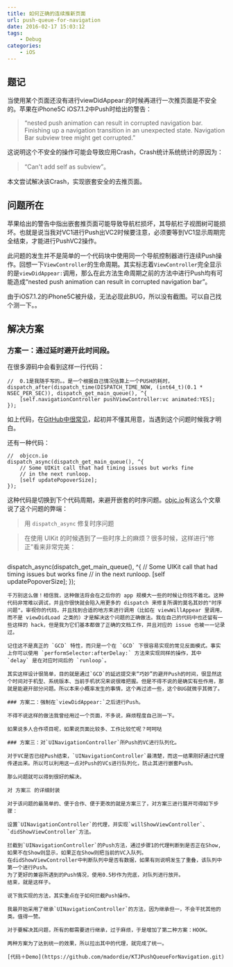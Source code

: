 ```yaml
---
title: 如何正确的连续推新页面
url: push-queue-for-navigation
date: 2016-02-17 15:03:12
tags:
    - Debug
categories:
    - iOS
---
```


## 题记

当使用某个页面还没有进行viewDidAppear:的时候再进行一次推页面是不安全的。苹果在iPhone5C iOS7.1.2中Push时给出的警告：

> “nested push animation can result in corrupted navigation bar. Finishing up a navigation transition in an unexpected state. Navigation Bar subview tree might get corrupted.”

这说明这个不安全的操作可能会导致应用Crash，Crash统计系统统计的原因为：

> “Can't add self as subview”。

本文尝试解决该Crash，实现嵌套安全的去推页面。

<!--more-->

## 问题所在

苹果给出的警告中指出嵌套推页面可能导致导航栏损坏，其导航栏子视图树可能损坏。也就是说当我对VC1进行Push出VC2时候要注意，必须要等到VC1显示周期完全结束，才能进行PushVC2操作。

此问题的发生并不是简单的一个代码块中使用同一个导航控制器进行连续Push操作。回想一下`ViewController`的生命周期。其实标志着`ViewController`完全显示的是`viewDidAppear:`调用，那么在此方法生命周期之前的方法中进行Push均有可能造成“nested push animation can result in corrupted navigation bar”。

由于iOS7.1.2的iPhone5C被升级，无法必现此BUG，所以没有截图。可以自己找个测一下。。

## 解决方案

### 方案一：通过延时避开此时间段。

在很多源码中会看到这样一行代码：

```oc
//  0.1是我随手写的。。是一个根据自己情况估算上一个PUSH的耗时，
dispatch_after(dispatch_time(DISPATCH_TIME_NOW, (int64_t)(0.1 * NSEC_PER_SEC)), dispatch_get_main_queue(), ^{
    [self.navigationController pushViewController:vc animated:YES];
});
```

如上代码，在[GitHub中很常见](https://github.com/search?utf8=✓&q=dispatch_after+pushViewController%3A&type=Code&ref=searchresults)，起初并不懂其用意，当遇到这个问题时候我才明白。

还有一种代码：

```oc
//  objccn.io
dispatch_async(dispatch_get_main_queue(), ^{
    // Some UIKit call that had timing issues but works fine
    // in the next runloop.
    [self updatePopoverSize];
});
```
这种代码是切换到下个代码周期，来避开嵌套的时序问题。[objc.io](https://objccn.io/issue-2-4/)有这么个文章说了这个问题的弊端：

> 用 `dispatch_async` 修复时序问题

> 在使用 UIKit 的时候遇到了一些时序上的麻烦？很多时候，这样进行“修正”看来非常完美：

> ```oc
dispatch_async(dispatch_get_main_queue(), ^{
    // Some UIKit call that had timing issues but works fine
    // in the next runloop.
    [self updatePopoverSize];
});
```
千万别这么做！相信我，这种做法将会在之后你的 app 规模大一些的时候让你找不着北。这种代码非常难以调试，并且你很快就会陷入用更多的 dispatch 来修复所谓的莫名其妙的"时序问题"。审视你的代码，并且找到合适的地方来进行调用（比如在 viewWillAppear 里调用，而不是 viewDidLoad 之类的）才是解决这个问题的正确做法。我在自己的代码中也还留有一些这样的 hack，但是我为它们基本都做了正确的文档工作，并且对应的 issue 也被一一记录过。

记住这不是真正的 `GCD` 特性，而只是一个在 `GCD` 下很容易实现的常见反面模式。事实上你可以使用 `performSelector:afterDelay:` 方法来实现同样的操作，其中 `delay` 是在对应时间后的 `runloop`。

其实这样设计很简单，目的就是通过`GCD`的延迟提交来“巧妙”的避开Push的时间，很显然这个时间对于机型、系统版本、当前手机状况来说很难把握。但是不得不说的是确实有些作用，那就是能避开部分问题。所以本来小概率发生的事情，这个再过滤一些，这个BUG就微乎其微了。

### 方案二：强制在`viewDidAppear:`之后进行Push。

不得不说这样的做法我曾经用过一个页面，不多说，麻烦程度自己测一下。

如果说多人合作项目呢，如果说页面比较多、工作比较忙呢？呵呵哒

### 方案三：对`UINavigationController`所Push的VC进行队列化。

对于VC是否已经Push结束，`UINavigationController`最清楚，而这一结果刚好通过代理传递出来。所以可以利用这一点对Push的VCs进行队列化，防止其进行嵌套Push。

那么问题就可以得到很好的解决。

对 方案三 的详细封装

对于该问题的最简单的、便于合作、便于更改的就是方案三了，对方案三进行展开可得如下步骤：

设置`UINavigationController`的代理，并实现`willShowViewController`、`didShowViewController`方法。

拦截到`UINavigationController`的Push方法，通过步骤1的代理判断到是否正在Show,如果不在Show则显示，如果正在Show则把当前的VC入队列。
在didShowViewController中判断队列中是否有数据，如果有则说明发生了重叠，该队列中第一个进行Push。
为了更好的兼容所遇到的Push情况，使用0.5秒作为兜底，对队列进行放开。
结束，就是这样子。

说下我实现的方法，其实重点在于如何拦截Push操作。

我最开始采用了继承`UINavigationController`的方法，因为继承但一，不会干扰其他的类。值得一赞。

对于要解决其问题，所有的都需要进行继承，过于麻烦，于是增加了第二种方案：HOOK。

两种方案为了达到统一的效果，所以拉出其中的代理，就完成了统一。

[代码＋Demo](https://github.com/madordie/KTJPushQueueForNavigation.git)
